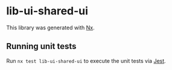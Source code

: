 # lib-ui-shared-ui

This library was generated with [Nx](https://nx.dev).

## Running unit tests

Run `nx test lib-ui-shared-ui` to execute the unit tests via [Jest](https://jestjs.io).
